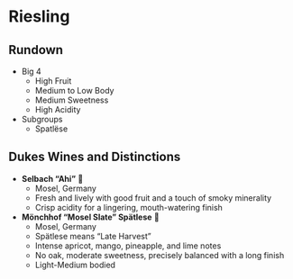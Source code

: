 # Riesling
## Rundown
- Big 4
	- High Fruit
	- Medium to Low Body
	- Medium Sweetness
	- High Acidity
- Subgroups
    - Spatlëse

## Dukes Wines and Distinctions
- **Selbach “Ahi”** 🍷
	- Mosel, Germany
	- Fresh and lively with good fruit and a touch of smoky minerality
	- Crisp acidity for a lingering, mouth-watering finish
- **Mönchhof “Mosel Slate” Spätlese** 🍾
	- Mosel, Germany
	- Spätlese means “Late Harvest”
	- Intense apricot, mango, pineapple, and lime notes
	- No oak, moderate sweetness, precisely balanced with a long finish
	- Light-Medium bodied